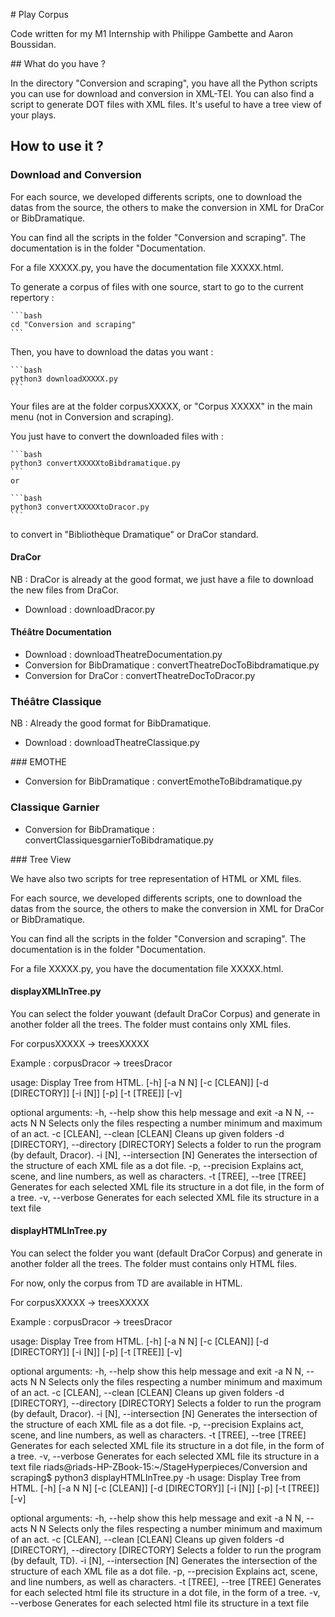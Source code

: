 # Play Corpus

Code written for my M1 Internship with Philippe Gambette and Aaron Boussidan.

## What do you have ?

In the directory "Conversion and scraping", you have all the Python scripts you can use for download and conversion in XML-TEI.
You can also find a script to generate DOT files with XML files. It's useful to have a tree view of your plays.

## How to use it ?

### Download and Conversion

For each source, we developed differents scripts, one to download the datas from the source, the others to make the conversion in XML for DraCor or BibDramatique.

You can find all the scripts in the folder "Conversion and scraping".
The documentation is in the folder "Documentation.

For a file XXXXX.py, you have the documentation file XXXXX.html.

To generate a corpus of files with one source, start to go to the current repertory :

    ```bash
    cd "Conversion and scraping"
    ```

Then, you have to download the datas you want :

    ```bash
    python3 downloadXXXXX.py
    ```

Your files are at the folder corpusXXXXX, or "Corpus XXXXX" in the main menu (not in Conversion and scraping).

You just have to convert the downloaded files with :

    ```bash
    python3 convertXXXXXtoBibdramatique.py
    ```
    or

    ```bash
    python3 convertXXXXXtoDracor.py
    ```

to convert in "Bibliothèque Dramatique" or DraCor standard.

#### DraCor

NB : DraCor is already at the good format, we just have a file to download the new files from DraCor.

- Download : downloadDracor.py

#### Théâtre Documentation

- Download : downloadTheatreDocumentation.py
- Conversion for BibDramatique : convertTheatreDocToBibdramatique.py
- Conversion for DraCor : convertTheatreDocToDracor.py

### Théâtre Classique

NB : Already the good format for BibDramatique.

- Download : downloadTheatreClassique.py

### EMOTHE

- Conversion for BibDramatique : convertEmotheToBibdramatique.py

### Classique Garnier

- Conversion for BibDramatique : convertClassiquesgarnierToBibdramatique.py

### Tree View

We have also two scripts for tree representation of HTML or XML files.

For each source, we developed differents scripts, one to download the datas from the source, the others to make the conversion in XML for DraCor or BibDramatique.

You can find all the scripts in the folder "Conversion and scraping".
The documentation is in the folder "Documentation.

For a file XXXXX.py, you have the documentation file XXXXX.html.

#### displayXMLInTree.py

You can select the folder youwant (default DraCor Corpus) and generate in another folder all the trees. The folder must contains only XML files.

For corpusXXXXX -> treesXXXXX

Example : corpusDracor -> treesDracor

usage: Display Tree from HTML. [-h] [-a N N] [-c [CLEAN]] [-d [DIRECTORY]] [-i [N]] [-p] [-t [TREE]] [-v]

optional arguments:
-h, --help show this help message and exit
-a N N, --acts N N Selects only the files respecting a number minimum and maximum of an act.
-c [CLEAN], --clean [CLEAN]
Cleans up given folders
-d [DIRECTORY], --directory [DIRECTORY]
Selects a folder to run the program (by default, Dracor).
-i [N], --intersection [N]
Generates the intersection of the structure of each XML file as a dot file.
-p, --precision Explains act, scene, and line numbers, as well as characters.
-t [TREE], --tree [TREE]
Generates for each selected XML file its structure in a dot file, in the form of a tree.
-v, --verbose Generates for each selected XML file its structure in a text file

#### displayHTMLInTree.py

You can select the folder you want (default DraCor Corpus) and generate in another folder all the trees. The folder must contains only HTML files.

For now, only the corpus from TD are available in HTML.

For corpusXXXXX -> treesXXXXX

Example : corpusDracor -> treesDracor

usage: Display Tree from HTML. [-h] [-a N N] [-c [CLEAN]] [-d [DIRECTORY]] [-i [N]] [-p] [-t [TREE]] [-v]

optional arguments:
-h, --help show this help message and exit
-a N N, --acts N N Selects only the files respecting a number minimum and maximum of an act.
-c [CLEAN], --clean [CLEAN]
Cleans up given folders
-d [DIRECTORY], --directory [DIRECTORY]
Selects a folder to run the program (by default, Dracor).
-i [N], --intersection [N]
Generates the intersection of the structure of each XML file as a dot file.
-p, --precision Explains act, scene, and line numbers, as well as characters.
-t [TREE], --tree [TREE]
Generates for each selected XML file its structure in a dot file, in the form of a tree.
-v, --verbose Generates for each selected XML file its structure in a text file
riads@riads-HP-ZBook-15:~/StageHyperpieces/Conversion and scraping$ python3 displayHTMLInTree.py -h
usage: Display Tree from HTML. [-h] [-a N N] [-c [CLEAN]] [-d [DIRECTORY]] [-i [N]] [-p] [-t [TREE]] [-v]

optional arguments:
-h, --help show this help message and exit
-a N N, --acts N N Selects only the files respecting a number minimum and maximum of an act.
-c [CLEAN], --clean [CLEAN]
Cleans up given folders
-d [DIRECTORY], --directory [DIRECTORY]
Selects a folder to run the program (by default, TD).
-i [N], --intersection [N]
Generates the intersection of the structure of each XML file as a dot file.
-p, --precision Explains act, scene, and line numbers, as well as characters.
-t [TREE], --tree [TREE]
Generates for each selected html file its structure in a dot file, in the form of a tree.
-v, --verbose Generates for each selected html file its structure in a text file
